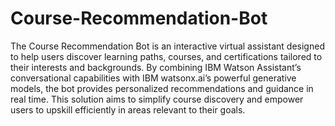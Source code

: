 # Course-Recommendation-Bot
The Course Recommendation Bot is an interactive virtual assistant designed to help users discover learning paths, courses, and certifications tailored to their interests and backgrounds. By combining IBM Watson Assistant’s conversational capabilities with IBM watsonx.ai’s powerful generative models, the bot provides personalized recommendations and guidance in real time. This solution aims to simplify course discovery and empower users to upskill efficiently in areas relevant to their goals.

